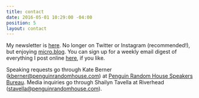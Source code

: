 ```yaml
---
title: contact
date: 2016-05-01 10:29:00 -04:00
position: 5
layout: contact
---
```


My newsletter is [here](https://sarahendren.substack.com/). No longer on Twitter or Instagram (recommended!), but enjoying [micro.blog](https://micro.blog/ablerism). You can sign up for a weekly email digest of everything I post online [here](https://ablerism.micro.blog/subscribe/), if you like.

Speaking requests go through Kate Berner (kberner@penguinrandomhouse.com) at [Penguin Random House Speakers Bureau](https://www.prhspeakers.com/speaker/sara-hendren). Media inquiries go through Shailyn Tavella at Riverhead (stavella@penguinrandomhouse.com).

